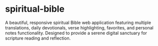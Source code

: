 # spiritual-bible
A beautiful, responsive spiritual Bible web application featuring multiple translations, daily devotionals, verse highlighting, favorites, and personal notes functionality. Designed to provide a serene digital sanctuary for scripture reading and reflection.
